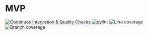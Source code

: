 # MVP
[![Continuos Integration & Quality Checks](https://github.com/SevenBitsSwe/MVP/actions/workflows/main.yml/badge.svg)](https://github.com/SevenBitsSwe/MVP/actions/workflows/main.yml)
![pylint](https://img.shields.io/badge/PyLint-9.68-brightgreen?logo=python&logoColor=white)
![Line coverage](https://img.shields.io/badge/Line%20coverage-95.24%25-brightgreen?logo=python&logoColor=white)
![Branch coverage](https://img.shields.io/badge/Branch%20coverage-95.24%25-brightgreen?logo=python&logoColor=white)
